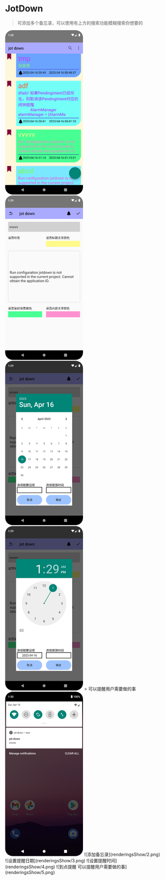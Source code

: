 # JotDown
> 可添加多个备忘录，可以使用有上方的搜索功能模糊搜索你想要的
<img src="renderingsShow/1.png" alt="主页" width="50%" />
<img src="renderingsShow/2.png" alt="添加备忘录" width="50%" />
<img src="renderingsShow/3.png" alt="设置提醒日期" width="50%" />
<img src="renderingsShow/4.png" alt="设置提醒时间" width="50%" />
> 可以提醒用户需要做的事
<img src="renderingsShow/5.png" alt="到点提醒" width="50%" />
![添加备忘录](renderingsShow/2.png)
![设置提醒日期](renderingsShow/3.png)
![设置提醒时间](renderingsShow/4.png)
![到点提醒 可以提醒用户需要做的事](renderingsShow/5.png)
